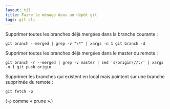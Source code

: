 ```yaml
---
layout: til
title: Faire le ménage dans un dépôt git
tags: git cli
---
```


Supprimer toutes les branches déjà mergées dans la branche courante :

```
git branch --merged | grep -v "\*" | xargs -n 1 git branch -d
```

Supprimer toutes les branches déjà mergées dans le master du remote :

```
git branch -r --merged | grep -v master | sed 's/origin\//:/' | xargs -n 1 git push origin
```

Supprimer les branches qui existent en local mais pointent sur une branche supprimée du remote :

```
git fetch -p
```

(`-p` comme « prune ».)

